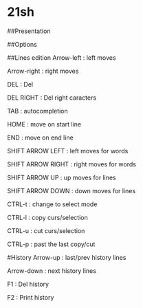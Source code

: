 # 21sh
##Presentation

##Options

##Lines edition
Arrow-left        : left moves

Arrow-right       : right moves


DEL               : Del

DEL RIGHT         : Del right caracters

TAB               : autocompletion

HOME              : move on start line

END               : move on end line

SHIFT ARROW LEFT  : left moves for words

SHIFT ARROW RIGHT : right moves for words

SHIFT ARROW UP    : up moves for lines

SHIFT ARROW DOWN  : down moves for lines

CTRL-t            : change to select mode

CTRL-l            : copy curs/selection

CTRL-u            : cut  curs/selection

CTRL-p            : past the last copy/cut

#History
Arrow-up          : last/prev history lines

Arrow-down        : next history lines


F1                : Del history

F2                : Print history
